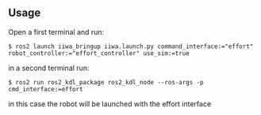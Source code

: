 ## Usage
Open a first terminal and run:
```
$ ros2 launch iiwa_bringup iiwa.launch.py command_interface:="effort" robot_controller:="effort_controller" use_sim:=true
```

in a second terminal run:
```
$ ros2 run ros2_kdl_package ros2_kdl_node --ros-args -p cmd_interface:=effort
```
in this case the robot will be launched with the effort interface

